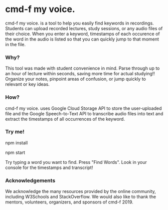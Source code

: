 <h1>
<b>cmd-f my voice.</b>
  </h1>
  <p>
    cmd-f my voice. is a tool to help you easily find keywords in recordings.
    Students can upload recorded lectures, study sessions, or any audio files of their choice. 
    When you enter a keyword, timestamps of each occurence of the word in the audio is
    listed so that you can quickly jump to that moment in the file.  </p>
    <h3>Why?</h3>
      <p> This tool was made with student convenience in mind. Parse through up to an hour of lecture within seconds, saving more time for actual studying!! 
        Organize your notes, pinpoint areas of confusion, or jump quickly to relevant or key ideas. </p>
        
  <h3>How?</h3>
  <p>
    cmd-f my voice. uses Google Cloud Storage API to store the user-uploaded file and the 
    Google Speech-to-Text API to transcribe audio files into text and extract the timestamps of 
    all occurrences of the keyword.  </p>
    
  <h3>Try me!</h3>
  <p>
  npm install 

  npm start 

  Try typing a word you want to find. Press "Find Words".
  Look in your console for the timestamps and transcript!
  </p>
  <h3>Acknowledgements</h3>
  <p>
    We acknowledge the many resources provided by the online community, including W3Schools and StackOverflow. We would also like to thank the mentors, volunteers, organizers, and sponsors of cmd-f 2019.
 
  </p>
